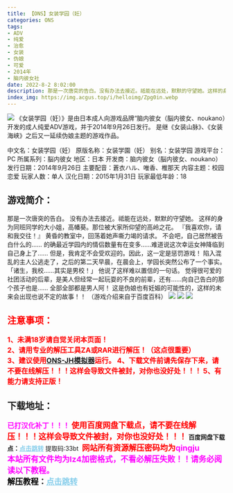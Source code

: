 ```yaml
---
title: 【ONS】女装学园（妊）
categories: ONS
tags:
- ADV
- 纯爱
- 治愈
- 女装
- 伪娘
- 可爱
- 2014年
- 脑内彼女社
date: 2022-8-2 8:02:00
description: 那是一次唐突的告白。没有办法去接近。祗能在远处，默默的守望她。这样的身为同班同学的大小姐，高幡葵。那位被大家所仰望的高岭之花。『我喜欢你，请和我交往！』黄昏的教室中，回荡着她声嘶力竭的请求。
index_img: https://img.acgus.top/i/helloimg/Zpg0in.webp
---
```

![](https://img.acgus.top/i/helloimg/Zpg0in.webp)
《女装学园（妊）》是由日本成人向游戏品牌“脑内彼女（脳内彼女、noukano）开发的成人纯爱ADV游戏，并于2014年9月26日发行。
是继《女装山脉》、《女装海峡》之后又一延续伪娘主题的游戏作品。

中文名：女装学园（妊）
原版名称：女装学園（妊）
别名：女装学园
游戏平台：PC
所属系列：脳内彼女
地区：日本
开发商：脑内彼女（脳内彼女、noukano）
发行日期：2014年9月26日
主要配音：蒼衣ハル、唯香、椎那天
内容主题：校园恋爱
玩家人数：单人
汉化日期：2015年1月31日
玩家最低年龄：18

## 游戏简介：
那是一次唐突的告白。
没有办法去接近。祗能在远处，默默的守望她。
这样的身为同班同学的大小姐，高幡葵。那位被大家所仰望的高岭之花。
『我喜欢你，请和我交往！』
黄昏的教室中，回荡着她声嘶力竭的请求。
不会吧，自己居然被告白什么的……
的确最近学园内的情侣数量有在变多……难道说这次幸运女神降临到自己身上了……
但是，我肯定不会受欢迎的。因此，这一定是惩罚游戏！
陷入混乱的主人公逃走了，之后的第二天早晨，在晨会上，学园长突然公布了一个事实。
「诸生，我校……其实是男校！」
他说了这样难以置信的一句话。
觉得很可爱的社团活动的后辈，是美人但经常一起玩耍的不良的前辈，还有……向自己告白的那个孩子也是……
全部全部都是男人阿！
这是伪娘也有妊娠的可能性的，这样的未来会出现也说不定的故事！！
（游戏介绍来自于百度百科）
![](https://img.acgus.top/i/helloimg/ZpgzsA.webp)
![](https://img.acgus.top/i/helloimg/Zpgp5z.webp)
![](https://img.acgus.top/i/helloimg/ZpgNzR.webp)









## <font color=#FF0000 >注意事项：</font>
<font color=#FF0000 size=3><b>1、未满18岁请自觉关闭本页面！  
2、请用专业的解压工具ZA或RAR进行解压！（这点很重要）           
3、建议使用[ONS-JH模拟器](https://wwi.lanzoui.com/imwAbsndlch)运行。
4、下载文件前请先保存下来，请不要在线解压！！！这样会导致文件被封，对你也没好处！！！
5、有能力请支持正版！</b></font>

## 下载地址：
<font color=#FF00FF size=3>**已打汉化补丁！！！**</font>
<font color=#FF0000 size=4>**使用百度网盘下载点，请不要在线解压！！！这样会导致文件被封，对你也没好处！！！**</font>
<b>百度网盘下载点：</b><a href="https://pan.baidu.com/s/1BBdPBI2baw4u93PK7AZw_Q?pwd=33bt" style="color: #87CEEB;"><b>点击跳转</b></a> 提取码:33bt
<a style="padding: 0" href="https://post.qingju.org/AD/"><img style="max-width:100%" src="https://img.acgus.top/i/2024/07/478f689b8021d8d499ab43d21acf137a.gif" alt=""></a>
<b><font color=#FF0000 size=4>网站所有资源解压密码均为</b></font><b><font color=#FF00FF size=4>qingju</font><font color=#FF0000 ></font></b><br><b><font color=#FF00FF size=4>本站所有文件均为lz4加密格式，不看必解压失败！！请务必阅读以下教程。</b></font><br><b><font color=#000 size=4>解压教程：</b><a href="https://post.qingju.org/tutorial/000/" style="color: #87CEEB;"><b>点击跳转</b></a>